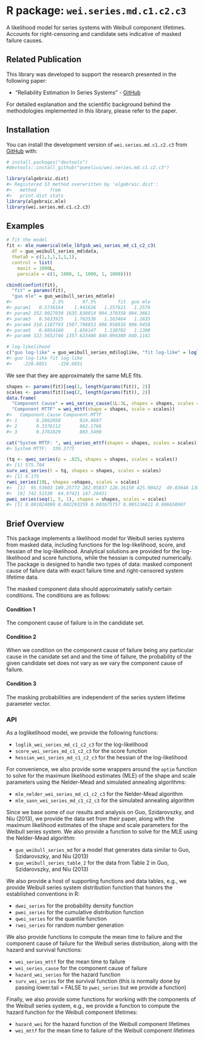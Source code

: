
<!-- README.md is generated from README.Rmd. Please edit that file -->

# R package: `wei.series.md.c1.c2.c3`

A likelihood model for series systems with Weibull component lifetimes.
Accounts for right-censoring and candidate sets indicative of masked
failure causes.

## Related Publication

This library was developed to support the research presented in the
following paper:

  - “Reliability Estimation In Series Systems” -
    [GitHub](https://github.com/queelius/reliability-estimation-in-series-systems)

For detailed explanation and the scientific background behind the
methodologies implemented in this library, please refer to the paper.

<!-- badges: start -->

<!-- badges: end -->

## Installation

You can install the development version of `wei.series.md.c1.c2.c3` from
[GitHub](https://github.com/queelius/wei.series.md.c1.c2.c3) with:

``` r
# install.packages("devtools")
#devtools::install_github("queelius/wei.series.md.c1.c2.c3")
```

``` r
library(algebraic.dist)
#> Registered S3 method overwritten by 'algebraic.dist':
#>   method     from 
#>   print.dist stats
library(algebraic.mle)
library(wei.series.md.c1.c2.c3)
```

## Examples

``` r
# fit the model
fit <- mle_numerical(mle_lbfgsb_wei_series_md_c1_c2_c3(
  df = guo_weibull_series_md$data,
  theta0 = c(1,1,1,1,1,1),
  control = list(
    maxit = 1000L,
    parscale = c(1, 1000, 1, 1000, 1, 1000))))

cbind(confint(fit),
  "fit" = params(fit),
  "guo mle" = guo_weibull_series_md$mle)
#>               2.5%       97.5%        fit  guo mle
#> param1   0.5736164    1.941626   1.257621   1.2576
#> param2 352.9027030 1635.838014 994.370358 994.3661
#> param3   0.5633925    1.763536   1.163464   1.1635
#> param4 310.1187793 1507.798853 908.958816 908.9458
#> param5   0.6054160    1.656147   1.130782   1.1308
#> param6 322.5652746 1357.623486 840.094380 840.1141

# log-likelihood
c("guo log-like" = guo_weibull_series_md$loglike, "fit log-like" = loglik_val(fit))
#> guo log-like fit log-like 
#>    -228.6851    -228.6851
```

We see that they are approximately the same MLE fits.

``` r
shapes <- params(fit)[seq(1, length(params(fit)), 2)]
scales <- params(fit)[seq(2, length(params(fit)), 2)]
data.frame(
  "Component Cause" = wei_series_cause(1L:3L, shapes = shapes, scales = scales),
  "Component MTTF" = wei_mttf(shape = shapes, scale = scales))
#>   Component.Cause Component.MTTF
#> 1       0.2862058       924.8697
#> 2       0.3376112       862.1766
#> 3       0.3761829       803.5490

cat("System MTTF: ", wei_series_mttf(shapes = shapes, scales = scales))
#> System MTTF:  339.3773
```

``` r
(tq <- qwei_series(p = .825, shapes = shapes, scales = scales))
#> [1] 575.704
surv_wei_series(t = tq, shapes = shapes, scales = scales)
#> [1] 0.175
rwei_series(10L, shapes =shapes, scales = scales)
#>  [1]  95.53603 100.25772 282.05837 126.16159 425.90422  49.83648 130.02596
#>  [8] 742.51530  64.97421 147.28431
pwei_series(seq(1, 5, 1), shapes = shapes, scales = scales)
#> [1] 0.001024090 0.002293359 0.003675757 0.005136821 0.006658907
```

## Brief Overview

This package implements a likelihood model for Weibull series systems
from masked data, including functions for the log-likelihood, score, and
hessian of the log-likelihood. Analytical solutions are provided for the
log-likelihood and score functions, while the hessian is computed
numerically. The package is designed to handle two types of data: masked
component cause of failure data with exact failure time and
right-censored system lifetime data.

The masked component data should approximately satisfy certain
conditions. The conditions are as follows:

#### Condition 1

The component cause of failure is in the candidate set.

#### Condition 2

When we condition on the component cause of failure being any particular
cause in the canidate set and and the time of failure, the probability
of the given candidate set does not vary as we vary the component cause
of failure.

#### Condition 3

The masking probabilities are independent of the series system lifetime
parameter vector.

### API

As a loglikelihood model, we provide the following functions:

  - `loglik_wei_series_md_c1_c2_c3` for the log-likelihood
  - `score_wei_series_md_c1_c2_c3` for the score function
  - `hessian_wei_series_md_c1_c2_c3` for the hessian of the
    log-likelihood

For convenience, we also provide some wrappers around the `optim`
function to solve for the maximum likelihood estimates (MLE) of the
shape and scale parameters using the Nelder-Mead and simulated annealing
algorithms:

  - `mle_nelder_wei_series_md_c1_c2_c3` for the Nelder-Mead algorithm
  - `mle_sann_wei_series_md_c1_c2_c3` for the simulated annealing
    algorithm

Since we base some of our results and analysis on Guo, Szidarovszky, and
Niu (2013), we provide the data set from their paper, along with the
maximum likelihood estimates of the shape and scale parameters for the
Weibull series system. We also provide a function to solve for the MLE
using the Nelder-Mead algorithm:

  - `guo_weibull_series_md` for a model that generates data similar to
    Guo, Szidarovszky, and Niu (2013)
  - `guo_weibull_series_table_2` for the data from Table 2 in Guo,
    Szidarovszky, and Niu (2013)

We also provide a host of supporting functions and data tables, e.g., we
provide Weibull series system distribution function that honors the
established conventions in R:

  - `dwei_series` for the probability density function
  - `pwei_series` for the cumulative distribution function
  - `qwei_series` for the quantile function
  - `rwei_series` for random number generation

We also provide functions to compute the mean time to failure and the
component cause of failure for the Weibull series distribution, along
with the hazard and survival functions:

  - `wei_series_mttf` for the mean time to failure
  - `wei_series_cause` for the component cause of failure
  - `hazard_wei_series` for the hazard function
  - `surv_wei_series` for the survival function (this is normally done
    by passing lower.tail = FALSE to `pwei_series` but we provide a
    function)

Finally, we also provide some functions for working with the components
of the Weibull series system, e.g., we provide a function to compute the
hazard function for the Weibull component lifetimes:

  - `hazard_wei` for the hazard function of the Weibull component
    lifetimes
  - `wei_mttf` for the mean time to failure of the Weibull component
    lifetimes
